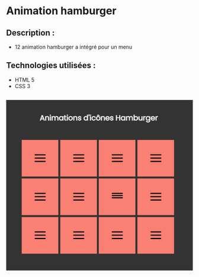 # Animation hamburger

## Description :
* 12 animation hamburger a intégré pour un menu

## Technologies utilisées :
* HTML 5
* CSS 3

## 
![](https://github.com/julie-desvaux/animation_hamburger/blob/main/animation_hamburger.gif)

